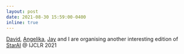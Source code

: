 ```yaml
---
layout: post
date: 2021-08-30 15:59:00-0400
inline: true
---
```


[David](https://www.cs.ubc.ca/~poole/), [Angelika](https://people.cs.kuleuven.be/~angelika.kimmig/), [Jay](https://www.jaypujara.org/) and I are organising another interesting edition of [StarAI](https://starai.cs.kuleuven.be/) @ IJCLR 2021
